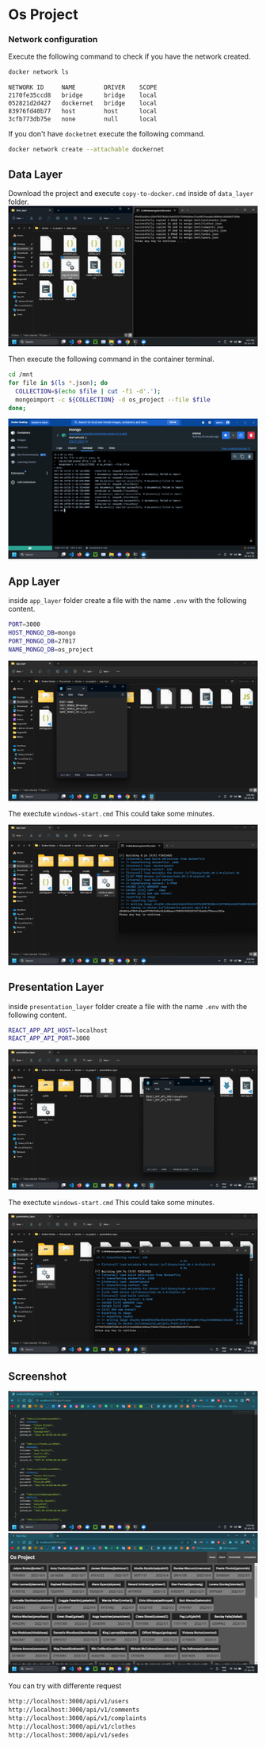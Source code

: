 # Os Project

### Network configuration

Execute the following command to check if you have the network created.

```sh
docker network ls
```

```
NETWORK ID     NAME        DRIVER    SCOPE
2170fe35ccd8   bridge      bridge    local
052821d2d427   dockernet   bridge    local
83976fd40b77   host        host      local
3cfb773db75e   none        null      local
```
If you don't have `docketnet` execute the following command.

```sh
docker network create --attachable dockernet
```

## Data Layer

Download the project and execute `copy-to-docker.cmd` inside of `data_layer` folder.
![](./screenshots/data/01_start_docker.png)

Then execute the following command in the container terminal.
```sh
cd /mnt
for file in $(ls *.json); do
  COLLECTION=$(echo $file | cut -f1 -d'.');
  mongoimport -c ${COLLECTION} -d os_project --file $file
done;
```
![](./screenshots/data/02_load_collections.png)

## App Layer

inside `app_layer` folder create a file with the name `.env` with the following content.

```sh
PORT=3000
HOST_MONGO_DB=mongo
PORT_MONGO_DB=27017
NAME_MONGO_DB=os_project
```
![](./screenshots/app/01_create_env.png)

The exectute `windows-start.cmd`
This could take some minutes.

![](./screenshots/app/02_start_container.png)

## Presentation Layer

inside `presentation_layer` folder create a file with the name `.env` with the following content.

```sh
REACT_APP_API_HOST=localhost
REACT_APP_API_PORT=3000
```
![](./screenshots/presentation/01_create_env_variables.png)

The exectute `windows-start.cmd`
This could take some minutes.

![](./screenshots/presentation/02_create_docker_container.png)

## Screenshot
![](./screenshots/app/03_check_api.png)
![](./screenshots/presentation/03_example.png)

You can try with differente request

```sh
http://localhost:3000/api/v1/users
http://localhost:3000/api/v1/comments
http://localhost:3000/api/v1/complaints
http://localhost:3000/api/v1/clothes
http://localhost:3000/api/v1/sedes
```